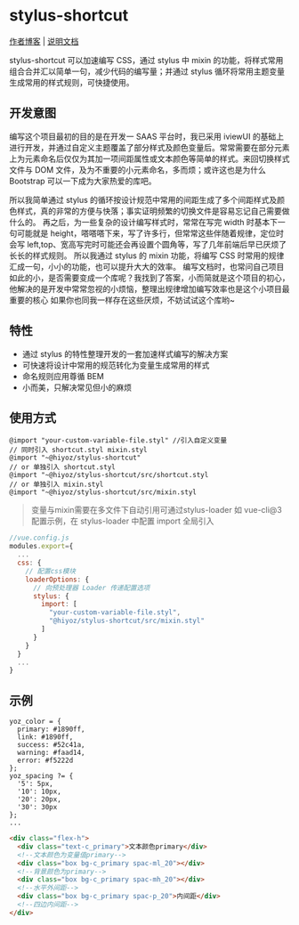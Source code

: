 # stylus-shortcut

[作者博客](https://kwokronny.top) | [说明文档](https://kwokronny.top/stylus-shortcut-document/)

stylus-shortcut 可以加速编写 CSS，通过 stylus 中 mixin 的功能，将样式常用组合合并汇以简单一句，减少代码的编写量；并通过 stylus 循环将常用主题变量生成常用的样式规则，可快捷使用。

## 开发意图

编写这个项目最初的目的是在开发一 SAAS 平台时，我已采用 iviewUI 的基础上进行开发，并通过自定义主题覆盖了部分样式及颜色变量后。常常需要在部分元素上为元素命名后仅仅为其加一项间距属性或文本颜色等简单的样式。来回切换样式文件与 DOM 文件，及为不重要的小元素命名，多而烦；或许这也是为什么 Bootstrap 可以一下成为大家热爱的库吧。

所以我简单通过 stylus 的循环按设计规范中常用的间距生成了多个间距样式及颜色样式，真的非常的方便与快落；事实证明频繁的切换文件是容易忘记自己需要做什么的。
再之后，为一些复杂的设计编写样式时，常常在写完 width 时基本下一句可能就是 height，嗒嗒嗒下来，写了许多行，但常常这些伴随着规律，定位时会写 left,top、宽高写完时可能还会再设置个圆角等，写了几年前端后早已厌烦了长长的样式规则。
所以我通过 stylus 的 mixin 功能，将编写 CSS 时常用的规律汇成一句，小小的功能，也可以提升大大的效率。
编写文档时，也常问自己项目如此的小，是否需要变成一个库呢？我找到了答案，小而简就是这个项目的初心，他解决的是开发中常常忽视的小烦恼，整理出规律增加编写效率也是这个小项目最重要的核心
如果你也同我一样存在这些厌烦，不妨试试这个库哟~

## 特性

- 通过 stylus 的特性整理开发的一套加速样式编写的解决方案
- 可快速将设计中常用的规范转化为变量生成常用的样式
- 命名规则应用尊循 BEM
- 小而美，只解决常见但小的麻烦

## 使用方式

```stylus
@import "your-custom-variable-file.styl" //引入自定义变量
// 同时引入 shortcut.styl mixin.styl
@import "~@hiyoz/stylus-shortcut"
// or 单独引入 shortcut.styl
@import "~@hiyoz/stylus-shortcut/src/shortcut.styl
// or 单独引入 mixin.styl
@import "~@hiyoz/stylus-shortcut/src/mixin.styl
```

> 变量与mixin需要在多文件下自动引用可通过stylus-loader
如 vue-cli@3 配置示例，在 stylus-loader 中配置 import 全局引入

```javascript
//vue.config.js
modules.export={
  ...
  css: {
    // 配置css模块
    loaderOptions: {
      // 向预处理器 Loader 传递配置选项
      stylus: {
        import: [
          "your-custom-variable-file.styl",
          "@hiyoz/stylus-shortcut/src/mixin.styl"
        ]
      }
    }
  }
  ...
}
```

## 示例

```variable.styl
yoz_color = {
  primary: #1890ff,
  link: #1890ff,
  success: #52c41a,
  warning: #faad14,
  error: #f5222d
};
yoz_spacing ?= {
  '5': 5px,
  '10': 10px,
  '20': 20px,
  '30': 30px
};
...
```

```html
<div class="flex-h">
  <div class="text-c_primary">文本颜色primary</div>
  <!--文本颜色为变量值primary-->
  <div class="box bg-c_primary spac-ml_20"></div>
  <!--背景颜色为primary-->
  <div class="box bg-c_primary spac-mh_20"></div>
  <!--水平外间距-->
  <div class="box bg-c_primary spac-p_20">内间距</div>
  <!--四边内间距-->
</div>
```
